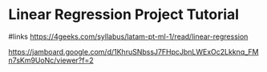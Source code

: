 # Linear Regression Project Tutorial

#links
https://4geeks.com/syllabus/latam-pt-ml-1/read/linear-regression

https://jamboard.google.com/d/1KhruSNbssJ7FHpcJbnLWExOc2Lkknq_FMn7sKm9UoNc/viewer?f=2